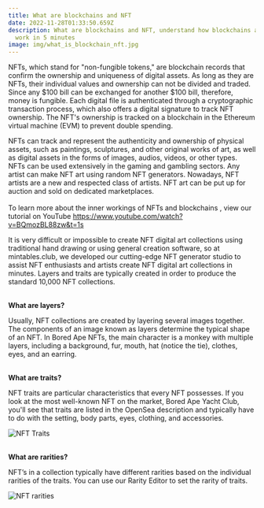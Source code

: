 ```yaml
---
title: What are blockchains and NFT
date: 2022-11-28T01:33:50.659Z
description: What are blockchains and NFT, understand how blockchains and NFT
  work in 5 minutes
image: img/what_is_blockchain_nft.jpg
---
```

NFTs, which stand for "non-fungible tokens," are blockchain records that confirm the ownership and uniqueness of digital assets. As long as they are NFTs, their individual values and ownership can not be divided and traded. Since any $100 bill can be exchanged for another $100 bill, therefore, money is fungible. Each digital file is authenticated through a cryptographic transaction process, which also offers a digital signature to track NFT ownership. The NFT's ownership is tracked on a blockchain in the Ethereum virtual machine (EVM) to prevent double spending.  

NFTs can track and represent the authenticity and ownership of physical assets, such as paintings, sculptures, and other original works of art, as well as digital assets in the forms of images, audios, videos, or other types. NFTs can be used extensively in the gaming and gambling sectors. Any artist can make NFT art using random NFT generators. Nowadays, NFT artists are a new and respected class of artists. NFT art can be put up for auction and sold on dedicated marketplaces.\
 \
To learn more about the inner workings of NFTs and blockchains  , view our tutorial on YouTube [](https://www.youtube.com/watch?v=BQmozBL88zw&t=1s)<https://www.youtube.com/watch?v=BQmozBL88zw&t=1s>

It is very difficult or impossible to create NFT digital art collections using traditional hand drawing or using general creation software, so at mintables.club, we developed our cutting-edge NFT generator studio to assist NFT enthusiasts and artists create NFT digital art collections in minutes. Layers and traits are typically created in order to produce the standard 10,000 NFT collections. 

**\
What are layers?**

Usually, NFT collections are created by layering several images together. The components of an image known as layers determine the typical shape of an NFT. In Bored Ape NFTs, the main character is a monkey with multiple layers, including a background, fur, mouth, hat (notice the tie), clothes, eyes, and an earring.

**\
What are traits?**

NFT traits are particular characteristics that every NFT possesses. If you look at the most well-known NFT on the market, Bored Ape Yacht Club, you'll see that traits are listed in the OpenSea description and typically have to do with the setting, body parts, eyes, clothing, and accessories.﻿

![NFT Traits](https://i0.wp.com/info.mintables.club/wp-content/uploads/2022/04/editor-main-1.png?resize=980%2C757&ssl=1 "Understand NFT Traits")

**\
What are rarities?**

NFT’s in a collection typically have different rarities based on the individual rarities of the traits. You can use our Rarity Editor to set the rarity of traits.﻿

![NFT rarities](https://i0.wp.com/info.mintables.club/wp-content/uploads/2022/04/image-3.png?resize=980%2C630&ssl=1 "Understand NFT rarities")